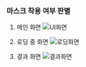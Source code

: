 ### 마스크 착용 여부 판별

1. 메인 화면
   ![UI화면](https://github.com/Seung-0208/mask-detection/assets/122588528/3c880b8d-5f80-4f38-be4e-d197ce6396e2)

2. 로딩 중 화면
   ![로딩화면](https://github.com/Seung-0208/mask-detection/assets/122588528/a582b6d0-44de-4d10-ac44-6b9ab25743b1)

3. 결과 화면
   ![결과화면](https://github.com/Seung-0208/mask-detection/assets/122588528/5aefad72-bf05-41cd-8358-63d09fb433cc)
